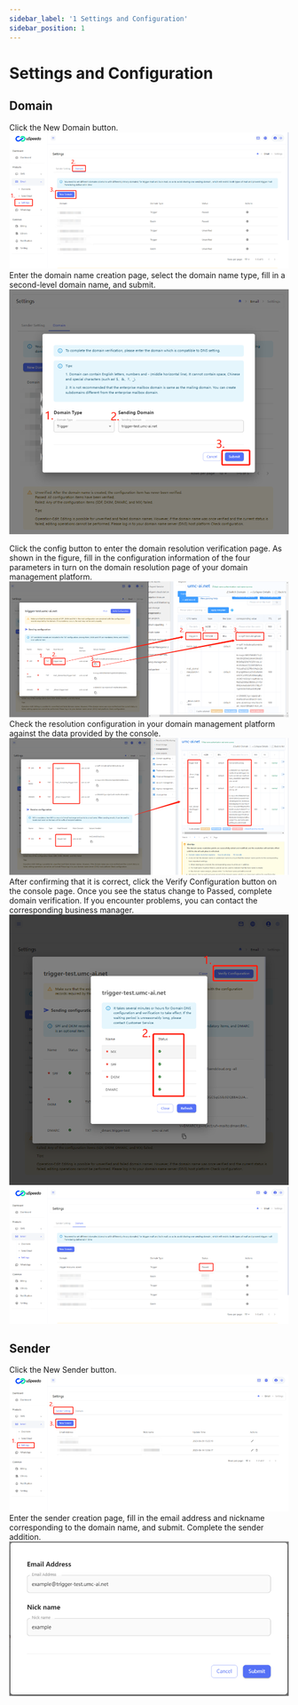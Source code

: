 ```yaml
---
sidebar_label: '1 Settings and Configuration'
sidebar_position: 1
---
```

# Settings and Configuration
## Domain
Click the New Domain button.
![](/img/email/guide_1.png)
Enter the domain name creation page, select the domain name type, fill in a second-level domain name, and submit.
![](/img/email/guide_2.png)

Click the config button to enter the domain resolution verification page. As shown in the figure, fill in the configuration information of the four parameters in turn on the domain resolution page of your domain management platform.
![](/img/email/guide_3.png)
Check the resolution configuration in your domain management platform against the data provided by the console.
![](/img/email/guide_4.png)
After confirming that it is correct, click the Verify Configuration button on the console page. Once you see the status change to Passed, complete domain verification. If you encounter problems, you can contact the corresponding business manager.
![](/img/email/guide_5.png)
![](/img/email/guide_6.png)

## Sender
Click the New Sender button.
![](/img/email/guide_7.png)
Enter the sender creation page, fill in the email address and nickname corresponding to the domain name, and submit. Complete the sender addition.
![](/img/email/guide_8.png)


